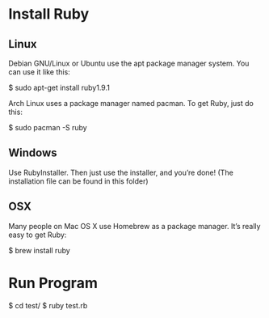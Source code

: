 # Install Ruby

## Linux

Debian GNU/Linux or Ubuntu use the apt package manager system. You can use it like this:

  $ sudo apt-get install ruby1.9.1

Arch Linux uses a package manager named pacman. To get Ruby, just do this:

  $ sudo pacman -S ruby

## Windows

  Use RubyInstaller. Then just use the installer, and you’re done! (The installation file can be found in this folder)

## OSX

  Many people on Mac OS X use Homebrew as a package manager. It’s really easy to get Ruby:

  $ brew install ruby


# Run Program

  $ cd test/
  $ ruby test.rb

